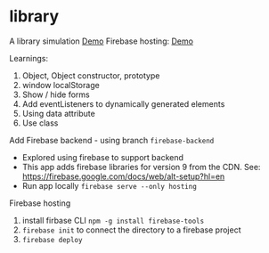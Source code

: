 # library
A library simulation
[Demo](https://zhna123.github.io/library/)
Firebase hosting:
[Demo](https://my-little-library-8e55d.web.app/)

Learnings:
1. Object, Object constructor, prototype
2. window localStorage
3. Show / hide forms
4. Add eventListeners to dynamically generated elements
5. Using data attribute
6. Use class

Add Firebase backend - using branch `firebase-backend`
* Explored using firebase to support backend
* This app adds firebase libraries for version 9 from the CDN.
See: https://firebase.google.com/docs/web/alt-setup?hl=en
* Run app locally `firebase serve --only hosting`

Firebase hosting 
1. install firbase CLI `npm -g install firebase-tools`
2. `firebase init` to connect the directory to a firebase project
3. `firebase deploy`

